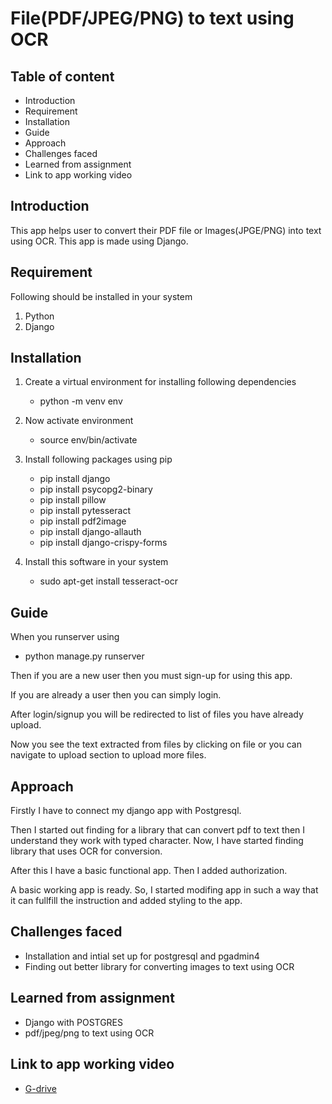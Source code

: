 # File(PDF/JPEG/PNG) to text using OCR

## Table of content

- Introduction
- Requirement
- Installation
- Guide
- Approach
- Challenges faced
- Learned from assignment
- Link to app working video

## Introduction

This app helps user to convert their PDF file or Images(JPGE/PNG) into text using OCR. This app is made using Django.

## Requirement

Following should be installed in your system

1. Python
2. Django

## Installation

1. Create a virtual environment for installing following dependencies

   - python -m venv env

2. Now activate environment

   - source env/bin/activate

3. Install following packages using pip

   - pip install django
   - pip install psycopg2-binary
   - pip install pillow
   - pip install pytesseract
   - pip install pdf2image
   - pip install django-allauth
   - pip install django-crispy-forms

4. Install this software in your system

   - sudo apt-get install tesseract-ocr

## Guide

When you runserver using

- python manage.py runserver

Then if you are a new user then you must sign-up for using this app.

If you are already a user then you can simply login.

After login/signup you will be redirected to list of files you have already upload.

Now you see the text extracted from files by clicking on file or you can navigate to upload section to upload more files.

## Approach

Firstly I have to connect my django app with Postgresql.

Then I started out finding for a library that can convert pdf to text then I understand they work with typed character. Now, I have started finding library that uses OCR for conversion.

After this I have a basic functional app. Then I added authorization.

A basic working app is ready. So, I started modifing app in such a way that it can fullfill the instruction
and added styling to the app.

## Challenges faced

- Installation and intial set up for postgresql and pgadmin4
- Finding out better library for converting images to text using OCR

## Learned from assignment

- Django with POSTGRES
- pdf/jpeg/png to text using OCR

## Link to app working video

- [G-drive]()
